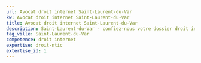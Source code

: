 ```yaml
---
url: Avocat droit internet Saint-Laurent-du-Var
kw: Avocat droit internet Saint-Laurent-du-Var
title: Avocat droit internet Saint-Laurent-du-Var
description: Saint-Laurent-du-Var - confiez-nous votre dossier droit internet
tag_ville: Saint-Laurent-du-Var
competence: droit internet
expertise: droit-ntic
extertise_id: 1
---
```

